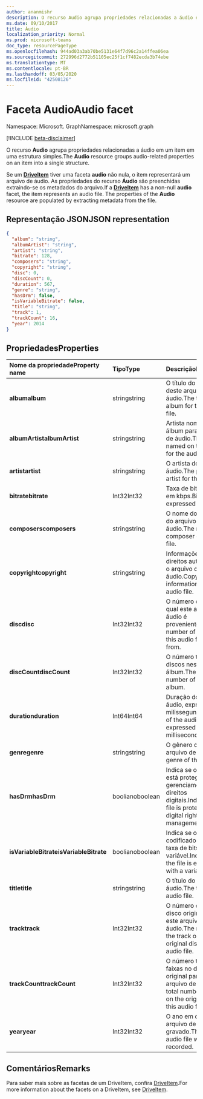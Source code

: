 ```yaml
---
author: ananmishr
description: O recurso Audio agrupa propriedades relacionadas a áudio em um item em uma estrutura simples.
ms.date: 09/10/2017
title: Áudio
localization_priority: Normal
ms.prod: microsoft-teams
doc_type: resourcePageType
ms.openlocfilehash: 944ad03a3ab70be5131e64f7d96c2a14ffea06ea
ms.sourcegitcommit: 272996d2772b51105ec25f1cf7482ecda3b74ebe
ms.translationtype: MT
ms.contentlocale: pt-BR
ms.lasthandoff: 03/05/2020
ms.locfileid: "42508126"
---
```

# <a name="audio-facet"></a><span data-ttu-id="5d652-103">Faceta Audio</span><span class="sxs-lookup"><span data-stu-id="5d652-103">Audio facet</span></span>

<span data-ttu-id="5d652-104">Namespace: Microsoft. Graph</span><span class="sxs-lookup"><span data-stu-id="5d652-104">Namespace: microsoft.graph</span></span>

[!INCLUDE [beta-disclaimer](../../includes/beta-disclaimer.md)]

<span data-ttu-id="5d652-105">O recurso **Audio** agrupa propriedades relacionadas a áudio em um item em uma estrutura simples.</span><span class="sxs-lookup"><span data-stu-id="5d652-105">The **Audio** resource groups audio-related properties on an item into a single structure.</span></span>

<span data-ttu-id="5d652-p101">Se um [**DriveItem**](driveitem.md) tiver uma faceta **audio** não nula, o item representará um arquivo de áudio. As propriedades do recurso **Áudio** são preenchidas extraindo-se os metadados do arquivo.</span><span class="sxs-lookup"><span data-stu-id="5d652-p101">If a [**DriveItem**](driveitem.md) has a non-null **audio** facet, the item represents an audio file. The properties of the **Audio** resource are populated by extracting metadata from the file.</span></span> 

## <a name="json-representation"></a><span data-ttu-id="5d652-108">Representação JSON</span><span class="sxs-lookup"><span data-stu-id="5d652-108">JSON representation</span></span>

<!-- { "blockType": "resource", "@odata.type": "microsoft.graph.audio" } -->
```json
{
  "album": "string",
  "albumArtist": "string",
  "artist": "string",
  "bitrate": 128,
  "composers": "string",
  "copyright": "string",
  "disc": 0,
  "discCount": 0,
  "duration": 567,
  "genre": "string",
  "hasDrm": false,
  "isVariableBitrate": false,
  "title": "string",
  "track": 1,
  "trackCount": 16,
  "year": 2014
}
```

## <a name="properties"></a><span data-ttu-id="5d652-109">Propriedades</span><span class="sxs-lookup"><span data-stu-id="5d652-109">Properties</span></span>

| <span data-ttu-id="5d652-110">Nome da propriedade</span><span class="sxs-lookup"><span data-stu-id="5d652-110">Property name</span></span>         | <span data-ttu-id="5d652-111">Tipo</span><span class="sxs-lookup"><span data-stu-id="5d652-111">Type</span></span>    | <span data-ttu-id="5d652-112">Descrição</span><span class="sxs-lookup"><span data-stu-id="5d652-112">Description</span></span>                                                          |
|:----------------------|:--------|:---------------------------------------------------------------------|
| <span data-ttu-id="5d652-113">**album**</span><span class="sxs-lookup"><span data-stu-id="5d652-113">**album**</span></span>             | <span data-ttu-id="5d652-114">string</span><span class="sxs-lookup"><span data-stu-id="5d652-114">string</span></span>  | <span data-ttu-id="5d652-115">O título do álbum deste arquivo de áudio.</span><span class="sxs-lookup"><span data-stu-id="5d652-115">The title of the album for this audio file.</span></span>                          |
| <span data-ttu-id="5d652-116">**albumArtist**</span><span class="sxs-lookup"><span data-stu-id="5d652-116">**albumArtist**</span></span>       | <span data-ttu-id="5d652-117">string</span><span class="sxs-lookup"><span data-stu-id="5d652-117">string</span></span>  | <span data-ttu-id="5d652-118">Artista nomeado no álbum para o arquivo de áudio.</span><span class="sxs-lookup"><span data-stu-id="5d652-118">The artist named on the album for the audio file.</span></span>                    |
| <span data-ttu-id="5d652-119">**artist**</span><span class="sxs-lookup"><span data-stu-id="5d652-119">**artist**</span></span>            | <span data-ttu-id="5d652-120">string</span><span class="sxs-lookup"><span data-stu-id="5d652-120">string</span></span>  | <span data-ttu-id="5d652-121">O artista do arquivo de áudio.</span><span class="sxs-lookup"><span data-stu-id="5d652-121">The performing artist for the audio file.</span></span>                            |
| <span data-ttu-id="5d652-122">**bitrate**</span><span class="sxs-lookup"><span data-stu-id="5d652-122">**bitrate**</span></span>           | <span data-ttu-id="5d652-123">Int32</span><span class="sxs-lookup"><span data-stu-id="5d652-123">Int32</span></span>   | <span data-ttu-id="5d652-124">Taxa de bits expressa em kbps.</span><span class="sxs-lookup"><span data-stu-id="5d652-124">Bitrate expressed in kbps.</span></span>                                           |
| <span data-ttu-id="5d652-125">**composers**</span><span class="sxs-lookup"><span data-stu-id="5d652-125">**composers**</span></span>         | <span data-ttu-id="5d652-126">string</span><span class="sxs-lookup"><span data-stu-id="5d652-126">string</span></span>  | <span data-ttu-id="5d652-127">O nome do compositor do arquivo de áudio.</span><span class="sxs-lookup"><span data-stu-id="5d652-127">The name of the composer of the audio file.</span></span>                          |
| <span data-ttu-id="5d652-128">**copyright**</span><span class="sxs-lookup"><span data-stu-id="5d652-128">**copyright**</span></span>         | <span data-ttu-id="5d652-129">string</span><span class="sxs-lookup"><span data-stu-id="5d652-129">string</span></span>  | <span data-ttu-id="5d652-130">Informações de direitos autorais para o arquivo de áudio.</span><span class="sxs-lookup"><span data-stu-id="5d652-130">Copyright information for the audio file.</span></span>                            |
| <span data-ttu-id="5d652-131">**disc**</span><span class="sxs-lookup"><span data-stu-id="5d652-131">**disc**</span></span>              | <span data-ttu-id="5d652-132">Int32</span><span class="sxs-lookup"><span data-stu-id="5d652-132">Int32</span></span>   | <span data-ttu-id="5d652-133">O número do disco do qual este arquivo de áudio é proveniente.</span><span class="sxs-lookup"><span data-stu-id="5d652-133">The number of the disc this audio file came from.</span></span>                    |
| <span data-ttu-id="5d652-134">**discCount**</span><span class="sxs-lookup"><span data-stu-id="5d652-134">**discCount**</span></span>         | <span data-ttu-id="5d652-135">Int32</span><span class="sxs-lookup"><span data-stu-id="5d652-135">Int32</span></span>   | <span data-ttu-id="5d652-136">O número total de discos neste álbum.</span><span class="sxs-lookup"><span data-stu-id="5d652-136">The total number of discs in this album.</span></span>                             |
| <span data-ttu-id="5d652-137">**duration**</span><span class="sxs-lookup"><span data-stu-id="5d652-137">**duration**</span></span>          | <span data-ttu-id="5d652-138">Int64</span><span class="sxs-lookup"><span data-stu-id="5d652-138">Int64</span></span>   | <span data-ttu-id="5d652-139">Duração do arquivo de áudio, expressa em milissegundos</span><span class="sxs-lookup"><span data-stu-id="5d652-139">Duration of the audio file, expressed in milliseconds</span></span>                |
| <span data-ttu-id="5d652-140">**genre**</span><span class="sxs-lookup"><span data-stu-id="5d652-140">**genre**</span></span>             | <span data-ttu-id="5d652-141">string</span><span class="sxs-lookup"><span data-stu-id="5d652-141">string</span></span>  | <span data-ttu-id="5d652-142">O gênero deste arquivo de áudio.</span><span class="sxs-lookup"><span data-stu-id="5d652-142">The genre of this audio file.</span></span>                                        |
| <span data-ttu-id="5d652-143">**hasDrm**</span><span class="sxs-lookup"><span data-stu-id="5d652-143">**hasDrm**</span></span>            | <span data-ttu-id="5d652-144">booliano</span><span class="sxs-lookup"><span data-stu-id="5d652-144">boolean</span></span> | <span data-ttu-id="5d652-145">Indica se o arquivo está protegido com o gerenciamento de direitos digitais.</span><span class="sxs-lookup"><span data-stu-id="5d652-145">Indicates if the file is protected with digital rights management.</span></span>   |
| <span data-ttu-id="5d652-146">**isVariableBitrate**</span><span class="sxs-lookup"><span data-stu-id="5d652-146">**isVariableBitrate**</span></span> | <span data-ttu-id="5d652-147">booliano</span><span class="sxs-lookup"><span data-stu-id="5d652-147">boolean</span></span> | <span data-ttu-id="5d652-148">Indica se o arquivo é codificado com uma taxa de bits variável.</span><span class="sxs-lookup"><span data-stu-id="5d652-148">Indicates if the file is encoded with a variable bitrate.</span></span>            |
| <span data-ttu-id="5d652-149">**title**</span><span class="sxs-lookup"><span data-stu-id="5d652-149">**title**</span></span>             | <span data-ttu-id="5d652-150">string</span><span class="sxs-lookup"><span data-stu-id="5d652-150">string</span></span>  | <span data-ttu-id="5d652-151">O título do arquivo de áudio.</span><span class="sxs-lookup"><span data-stu-id="5d652-151">The title of the audio file.</span></span>                                         |
| <span data-ttu-id="5d652-152">**track**</span><span class="sxs-lookup"><span data-stu-id="5d652-152">**track**</span></span>             | <span data-ttu-id="5d652-153">Int32</span><span class="sxs-lookup"><span data-stu-id="5d652-153">Int32</span></span>   | <span data-ttu-id="5d652-154">O número da faixa no disco original para este arquivo de áudio.</span><span class="sxs-lookup"><span data-stu-id="5d652-154">The number of the track on the original disc for this audio file.</span></span>    |
| <span data-ttu-id="5d652-155">**trackCount**</span><span class="sxs-lookup"><span data-stu-id="5d652-155">**trackCount**</span></span>        | <span data-ttu-id="5d652-156">Int32</span><span class="sxs-lookup"><span data-stu-id="5d652-156">Int32</span></span>   | <span data-ttu-id="5d652-157">O número total de faixas no disco original para este arquivo de áudio.</span><span class="sxs-lookup"><span data-stu-id="5d652-157">The total number of tracks on the original disc for this audio file.</span></span> |
| <span data-ttu-id="5d652-158">**year**</span><span class="sxs-lookup"><span data-stu-id="5d652-158">**year**</span></span>              | <span data-ttu-id="5d652-159">Int32</span><span class="sxs-lookup"><span data-stu-id="5d652-159">Int32</span></span>   | <span data-ttu-id="5d652-160">O ano em que o arquivo de áudio foi gravado.</span><span class="sxs-lookup"><span data-stu-id="5d652-160">The year the audio file was recorded.</span></span>                                |

[item-resource]: ../resources/driveitem.md

## <a name="remarks"></a><span data-ttu-id="5d652-161">Comentários</span><span class="sxs-lookup"><span data-stu-id="5d652-161">Remarks</span></span>

<span data-ttu-id="5d652-162">Para saber mais sobre as facetas de um DriveItem, confira [DriveItem](driveitem.md).</span><span class="sxs-lookup"><span data-stu-id="5d652-162">For more information about the facets on a DriveItem, see [DriveItem](driveitem.md).</span></span>

<!--
{
  "type": "#page.annotation",
  "description": "The audio facet provides information about music or audio metadata.",
  "keywords": "music,audio,metadata,onedrive",
  "section": "documentation",
  "tocPath": "Facets/Audio",
  "suppressions": []
}
-->
